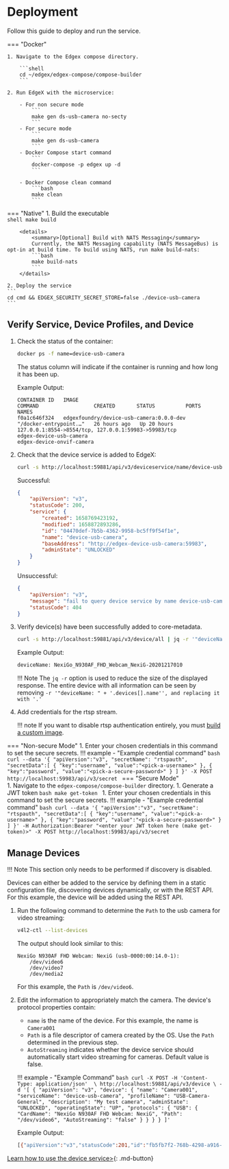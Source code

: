 # Deployment
Follow this guide to deploy and run the service.

=== "Docker"

    1. Navigate to the Edgex compose directory.

        ```shell
        cd ~/edgex/edgex-compose/compose-builder
        ```

    2. Run EdgeX with the microservice:  

        - For non secure mode
            ```
            make gen ds-usb-camera no-secty
            ```
        - For secure mode 
            ```
            make gen ds-usb-camera
            ```
        - Docker Compose start command
            ```
            docker-compose -p edgex up -d
            ```

        - Docker Compose clean command
            ```bash
            make clean
            ```  

=== "Native"
    1. Build the executable  
    ```shell
    make build
    ```

        <details>
            <summary>[Optional] Build with NATS Messaging</summary>
            Currently, the NATS Messaging capability (NATS MessageBus) is opt-in at build time. To build using NATS, run make build-nats:
            ```bash
            make build-nats
            ```    
        </details>

    2. Deploy the service
    ```
    cd cmd && EDGEX_SECURITY_SECRET_STORE=false ./device-usb-camera
    ```

## Verify Service, Device Profiles, and Device

1. Check the status of the container:

    ```bash 
    docker ps -f name=device-usb-camera
    ```

    The status column will indicate if the container is running and how long it has been up.

    Example Output:

    ```docker
    CONTAINER ID   IMAGE                                         COMMAND                  CREATED       STATUS          PORTS                                                                                         NAMES
    f0a1c646f324   edgexfoundry/device-usb-camera:0.0.0-dev                        "/docker-entrypoint.…"   26 hours ago   Up 20 hours   127.0.0.1:8554->8554/tcp, 127.0.0.1:59983->59983/tcp                         edgex-device-usb-camera                                                                   edgex-device-onvif-camera
    ```

1. Check that the device service is added to EdgeX:

    ```bash
    curl -s http://localhost:59881/api/v3/deviceservice/name/device-usb-camera | jq .
    ```

    Successful:
    ```json
    {
        "apiVersion": "v3",
        "statusCode": 200,
        "service": {
            "created": 1658769423192,
            "modified": 1658872893286,
            "id": "04470def-7b5b-4362-9958-bc5ff9f54f1e",
            "name": "device-usb-camera",
            "baseAddress": "http://edgex-device-usb-camera:59983",
            "adminState": "UNLOCKED"
        }
    }
    ```
    Unsuccessful:
    ```json
    {
        "apiVersion": "v3",
        "message": "fail to query device service by name device-usb-camera",
        "statusCode": 404
    }
    ```                              
 
1. Verify device(s) have been successfully added to core-metadata.

    ```bash
    curl -s http://localhost:59881/api/v3/device/all | jq -r '"deviceName: " + '.devices[].name''
    ```

    Example Output: 
    ```bash
    deviceName: NexiGo_N930AF_FHD_Webcam_NexiG-20201217010
    ```
    
    !!! Note 
        The `jq -r` option is used to reduce the size of the displayed response. The entire device with all information can be seen by removing `-r '"deviceName: " + '.devices[].name'', and replacing it with '.'`

1. Add credentials for the rtsp stream.

    !!! note
        If you want to disable rtsp authentication entirely, you must [build a custom image](../walkthrough/custom-build.md).

=== "Non-secure Mode" 
    1. Enter your chosen credentials in this command to set the secure secrets.
    !!! example - "Example credential command"
            ```bash
            curl --data '{
                "apiVersion":"v3",
                "secretName": "rtspauth",
                "secretData":[
                    {
                        "key":"username",
                        "value":"<pick-a-username>"
                    },
                    {
                        "key":"password",
                        "value":"<pick-a-secure-password>"
                    }
                ]
            }' -X POST http://localhost:59983/api/v3/secret
            ```
=== "Secure Mode"  
    1. Navigate to the `edgex-compose/compose-builder` directory.
    1. Generate a JWT token
        ```bash
        make get-token
        ```
    1. Enter your chosen credentials in this command to set the secure secrets.
    !!! example - "Example credential command"
        ```bash
        curl --data '{
            "apiVersion":"v3",
            "secretName": "rtspauth",
            "secretData":[
                {
                    "key":"username",
                    "value":"<pick-a-username>"
                },
                {
                    "key":"password",
                    "value":"<pick-a-secure-password>"
                }
            ]
        }' -H Authorization:Bearer "<enter your JWT token here (make get-token)>" -X POST http://localhost:59983/api/v3/secret
        ```


## Manage Devices

!!! Note 
    This section only needs to be performed if discovery is disabled.

Devices can either be added to the service by defining them in a static configuration file, discovering devices dynamically, or with the REST API. For this example, the device will be added using the REST API.

1. Run the following command to determine the `Path` to the usb camera for video streaming:
    ```bash
    v4l2-ctl --list-devices
    ```

    The output should look similar to this:
    ```
    NexiGo N930AF FHD Webcam: NexiG (usb-0000:00:14.0-1):
        /dev/video6
        /dev/video7
        /dev/media2
    ```

    For this example, the `Path` is `/dev/video6`.


1. Edit the information to appropriately match the camera. The device's protocol properties contain:
   * `name` is the name of the device. For this example, the name is `Camera001`
   * `Path` is a file descriptor of camera created by the OS. Use the `Path` determined in the previous step.
   * `AutoStreaming` indicates whether the device service should automatically start video streaming for cameras. Default value is false.
   
    !!! example - "Example Command"
        ```bash
        curl -X POST -H 'Content-Type: application/json'  \
        http://localhost:59881/api/v3/device \
        -d '[
            {
            "apiVersion": "v3",
            "device": {
                "name": "Camera001",
                "serviceName": "device-usb-camera",
                "profileName": "USB-Camera-General",
                "description": "My test camera",
                "adminState": "UNLOCKED",
                "operatingState": "UP",
                "protocols": {
                    "USB": {
                    "CardName": "NexiGo N930AF FHD Webcam: NexiG",
                    "Path": "/dev/video6",
                    "AutoStreaming": "false"
                    }
                }
            }
            }
        ]'
        ```

    Example Output: 
    ```bash
    [{"apiVersion":"v3","statusCode":201,"id":"fb5fb7f2-768b-4298-a916-d4779523c6b5"}]
    ```


[Learn how to use the device service>](./general-usage.md){: .md-button}
